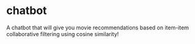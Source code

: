 # chatbot
A chatbot that will give you movie recommendations based on item-item collaborative filtering using cosine similarity!
